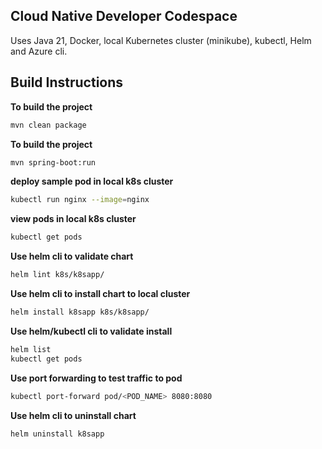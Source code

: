 ## Cloud Native Developer Codespace

Uses Java 21, Docker, local Kubernetes cluster (minikube), kubectl, Helm and Azure cli.

## Build Instructions

**To build the project**
```sh
mvn clean package 
```

**To build the project**
```sh
mvn spring-boot:run 
```

**deploy sample pod in local k8s cluster**
```sh
kubectl run nginx --image=nginx
```

**view pods in local k8s cluster**
```sh
kubectl get pods
```
**Use helm cli to validate chart**
```sh
helm lint k8s/k8sapp/
```
**Use helm cli to install chart to local cluster**
```sh
helm install k8sapp k8s/k8sapp/
```
**Use helm/kubectl cli to validate install**
```sh
helm list
kubectl get pods
```
**Use port forwarding to test traffic to pod**
```sh
kubectl port-forward pod/<POD_NAME> 8080:8080
```

**Use helm cli to uninstall chart**
```sh
helm uninstall k8sapp
```




